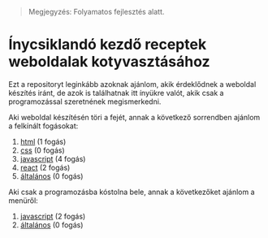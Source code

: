 > Megjegyzés: Folyamatos fejlesztés alatt. 

# Ínycsiklandó kezdő receptek weboldalak kotyvasztásához
Ezt a repositoryt leginkább azoknak ajánlom, akik érdeklődnek a weboldal készítés iránt, de azok is találhatnak itt ínyükre valót, akik csak a programozással
szeretnének megismerkedni.

Aki weboldal készítésén töri a fejét, annak a következő sorrendben ajánlom a felkínált fogásokat:
1. [html](/html) (1 fogás)
2. [css](/css) (0 fogás)
3. [javascript](/javascript) (4 fogás)
4. [react](/react) (2 fogás)
5. [általános](/altalanos) (0 fogás)

Aki csak a programozásba kóstolna bele, annak a következőket ajánlom a menüről:
1. [javascript](/javascript) (2 fogás)
2. [általános](/altalanos) (0 fogás)
